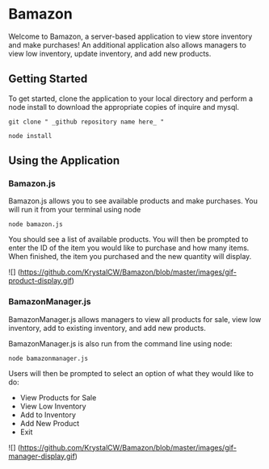# Bamazon

Welcome to Bamazon, a server-based application to view store inventory and make purchases! An additional application also allows managers to view low inventory, update inventory, and add new products.

## Getting Started

To get started, clone the application to your local directory and perform a node install to download the appropriate copies of inquire and mysql.

```
git clone " _github repository name here_ "
```
```
node install
```

## Using the Application

### Bamazon.js

Bamazon.js allows you to see available products and make purchases. You will run it from your terminal using node

```
node bamazon.js
```

You should see a list of available products. 
You will then be prompted to enter the ID of the item you would like to purchase and how many items.
When finished, the item you purchased and the new quantity will display.

![] (https://github.com/KrystalCW/Bamazon/blob/master/images/gif-product-display.gif)

### BamazonManager.js

BamazonManager.js allows managers to view all products for sale, view low inventory, add to existing inventory, and add new products. 

BamazonManager.js is also run from the command line using node:

```
node bamazonmanager.js
```

Users will then be prompted to select an option of what they would like to do:

* View Products for Sale
* View Low Inventory
* Add to Inventory
* Add New Product
* Exit

![] (https://github.com/KrystalCW/Bamazon/blob/master/images/gif-manager-display.gif)